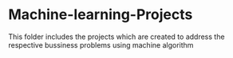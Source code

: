 # Machine-learning-Projects
This folder includes the projects which are created to address the respective bussiness problems using machine algorithm

